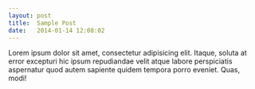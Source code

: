 ```yaml
---
layout: post
title:  Sample Post
date:   2014-01-14 12:08:02
---
```


Lorem ipsum dolor sit amet, consectetur adipisicing elit. Itaque, soluta at error excepturi hic ipsum repudiandae velit atque labore perspiciatis aspernatur quod autem sapiente quidem tempora porro eveniet. Quas, modi!
